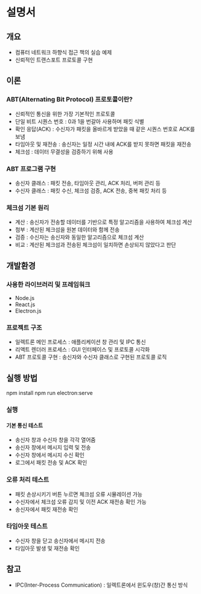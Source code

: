 # 설명서

## 개요

- 컴퓨터 네트워크 하향식 접근 책의 실습 예제
- 신뢰적인 트랜스포트 프로토콜 구현

## 이론

### ABT(Alternating Bit Protocol) 프로토콜이란?

- 신뢰적인 통신을 위한 가장 기본적인 프로토콜
- 단일 비트 시퀀스 번호 : 0과 1을 번갈아 사용하며 패킷 식별
- 확인 응답(ACK) : 수신자가 패킷을 올바르게 받았을 때 같은 시퀀스 번호로 ACK를 보냄
- 타임아웃 및 재전송 : 송신자는 일정 시간 내에 ACK를 받지 못하면 패킷을 재전송
- 체크섬 : 데이터 무결성을 검증하기 위해 사용

### ABT 프로그램 구현

- 송신자 클래스 : 패킷 전송, 타임아웃 관리, ACK 처리, 버퍼 관리 등
- 수신자 클래스 : 패킷 수신, 체크섬 검증, ACK 전송, 중복 패킷 처리 등

### 체크섬 기본 원리

- 계산 : 송신자가 전송할 데이터를 기반으로 특정 알고리즘을 사용하여 체크섬 계산
- 첨부 : 계산된 체크섬을 원본 데이터와 함께 전송
- 검증 : 수신자는 송신자와 동일한 알고리즘으로 체크섬 계산
- 비교 : 계산된 체크섬과 전송된 체크섬이 일치하면 손상되지 않았다고 판단

## 개발환경

### 사용한 라이브러리 및 프레임워크

- Node.js
- React.js
- Electron.js

### 프로젝트 구조

- 일렉트론 메인 프로세스 : 애플리케이션 창 관리 및 IPC 통신
- 리액트 렌더러 프로세스 : GUI 인터페이스 및 프로토콜 시각화
- ABT 프로토콜 구현 : 송신자와 수신자 클래스로 구현된 프로토콜 로직

## 실행 방법

npm install
npm run electron:serve

### 실행

#### 기본 통신 테스트

- 송신자 창과 수신자 창을 각각 열어줌
- 송신자 창에서 메시지 입력 및 전송
- 수신자 창에서 메시지 수신 확인
- 로그에서 패킷 전송 및 ACK 확인

### 오류 처리 테스트

- 패킷 손상시키기 버튼 누르면 체크섬 오류 시뮬레이션 가능
- 수신자에서 체크섬 오류 감지 및 이전 ACK 재전송 확인 가능
- 송신자에서 패킷 재전송 확인

### 타임아웃 테스트

- 수신자 창을 닫고 송신자에서 메시지 전송
- 타임아웃 발생 및 재전송 확인

## 참고

- IPC(Inter-Process Communication) : 일렉트론에서 윈도우(창)간 통신 방식
